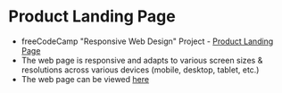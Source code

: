 # Product Landing Page
* freeCodeCamp "Responsive Web Design" Project - [Product Landing Page](https://www.freecodecamp.org/learn/responsive-web-design/responsive-web-design-projects/build-a-product-landing-page/)
* The web page is responsive and adapts to various screen sizes & resolutions across various devices (mobile, desktop, tablet, etc.)
* The web page can be viewed [here](https://codepen.io/yuchit/full/WNwdgPx)